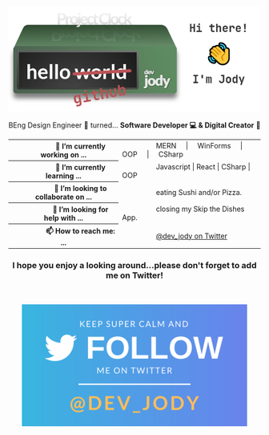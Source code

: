 <p align="center"><img src="Images/ProjectClockIntro.png" width="750"></p>
<p align="center">BEng Design Engineer 📐 turned...  <strong>Software Developer 💻 & Digital Creator</strong> 🎨</p>
<table>
  <tr>
    <th>&nbsp &nbsp &nbsp &nbsp &nbsp &nbsp &nbsp &nbsp &nbsp      🔭 I’m currently working on ...</th>
    <td>&nbsp &nbsp &nbsp &nbsp &nbsp &nbsp &nbsp &nbsp &nbsp MERN &nbsp &nbsp | &nbsp &nbsp WinForms &nbsp &nbsp | &nbsp &nbsp OOP &nbsp &nbsp | &nbsp &nbsp CSharp &nbsp &nbsp</td>
  </tr>
  <tr>
    <th>&nbsp &nbsp &nbsp &nbsp &nbsp &nbsp &nbsp &nbsp &nbsp      🌱 I’m currently learning ...</th>
    <td>&nbsp &nbsp &nbsp &nbsp &nbsp &nbsp &nbsp &nbsp &nbsp Javascript | React | CSharp | OOP</td>
  </tr>
  <tr>
    <th>&nbsp &nbsp &nbsp &nbsp &nbsp &nbsp &nbsp &nbsp &nbsp      👯 I’m looking to collaborate on ...</th>
    <td>&nbsp &nbsp &nbsp &nbsp &nbsp &nbsp &nbsp &nbsp &nbsp eating Sushi and/or Pizza.</td>
  </tr>
  <tr>
    <th>&nbsp &nbsp &nbsp &nbsp &nbsp &nbsp &nbsp &nbsp &nbsp      🤔 I’m looking for help with ...</th>
    <td>&nbsp &nbsp &nbsp &nbsp &nbsp &nbsp &nbsp &nbsp &nbsp closing my Skip the Dishes App.</td>
  </tr>
  <tr>
    <th>&nbsp &nbsp &nbsp &nbsp &nbsp &nbsp &nbsp &nbsp &nbsp      📫 How to reach me: ...</th>
    <td>&nbsp &nbsp &nbsp &nbsp &nbsp &nbsp &nbsp &nbsp &nbsp <a href="https://twitter.com/dev_jody">@dev_jody on Twitter</a></td>
  </tr>
</table>

<h3 align="center">I hope you enjoy a looking around...please don't forget to add me on Twitter!</h3><br/>
<p align="center"><a href="https://twitter.com/dev_jody"><img src="Images/FollowMeOnTwitter.png" width="450"></a></p>

<!--
**devjody/devjody** is a ✨ _special_ ✨ repository because its `README.md` (this file) appears on your GitHub profile.-->
